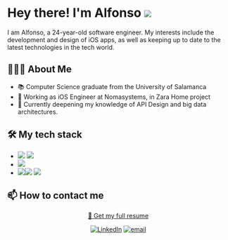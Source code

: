 # Hey there! I'm Alfonso <img src="https://hits.seeyoufarm.com/api/count/incr/badge.svg?url=https%3A%2F%2Fgithub.com%2F{username}1212%2Fhit-counter" />

I am Alfonso, a 24-year-old software engineer. My interests include the development and design of iOS apps, as well as keeping up to date to the latest technologies in the tech world.

## 🧙🏻‍♂️ About Me
- 📚 Computer Science graduate from the University of Salamanca
- 💼 Working as iOS Engineer at Nomasystems, in Zara Home project
- 🌱 Currently deepening my knowledge of API Design and big data architectures.

## 🛠 My tech stack

- <img src="https://img.shields.io/badge/Swift-f72d00?style=for-the-badge&logo=Swift&logoColor=FFFFFF" /> <img src="https://img.shields.io/badge/objective%20c-706d6d?style=for-the-badge&logo=objective-c&logoColor=FFFFFF" />
- <img src="https://img.shields.io/badge/Xcode-4bb2f2?style=for-the-badge&logo=Xcode&logoColor=FFFFFF" />
- <img src="https://img.shields.io/badge/Postman-FF6C37?style=for-the-badge&logo=Postman&logoColor=white" /><img src="https://img.shields.io/badge/Jira-0052CC?style=for-the-badge&logo=Jira&logoColor=white" /> <img src="https://img.shields.io/badge/Confluence-0052CC?style=for-the-badge&logo=Confluence&logoColor=FFFFFF" />

## 📫 How to contact me
<p align="center">
 <a href="https://github.com/bzas/bzas/blob/main/Resume.pdf"> 📄 Get my full resume  </a>
 </p>
<p align="center">
<a href="https://www.linkedin.com/in/alfonso-boizas/"><img alt="LinkedIn" src="https://img.shields.io/badge/linkedin-%230077B5.svg?&style=for-the-badge&logo=linkedin&logoColor=white"></a>
<a href="mailto:boizasal@gmail.com"><img alt="email" src="https://img.shields.io/badge/gmail-%23D14836.svg?&style=for-the-badge&logo=gmail&logoColor=white"></a>

